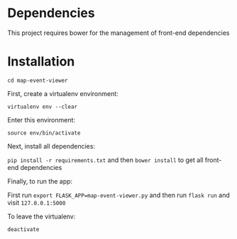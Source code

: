# Dependencies
This project requires bower for the management of front-end dependencies

# Installation

`cd map-event-viewer`

First, create a virtualenv environment:

`virtualenv env --clear`

Enter this environment:

`source env/bin/activate`

Next, install all dependencies:

`pip install -r requirements.txt` and then
`bower install` to get all front-end dependencies

Finally, to run the app:

First run `export FLASK_APP=map-event-viewer.py` and then run `flask run` and visit `127.0.0.1:5000`

To leave the virtualenv:

`deactivate`
